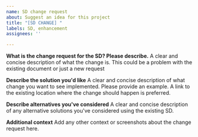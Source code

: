 ```yaml
---
name: SD change request
about: Suggest an idea for this project
title: "[SD CHANGE] "
labels: SD, enhancement
assignees: ''

---
```


**What is the change request for the SD? Please describe.**
A clear and concise description of what the change is. This could be a problem with the existing document or just a new request

**Describe the solution you'd like**
A clear and concise description of what change you want to see implemented. Please provide an example. A link to the existing location where the change should happen is preferred.

**Describe alternatives you've considered**
A clear and concise description of any alternative solutions you've considered using the existing SD.

**Additional context**
Add any other context or screenshots about the change request here.
